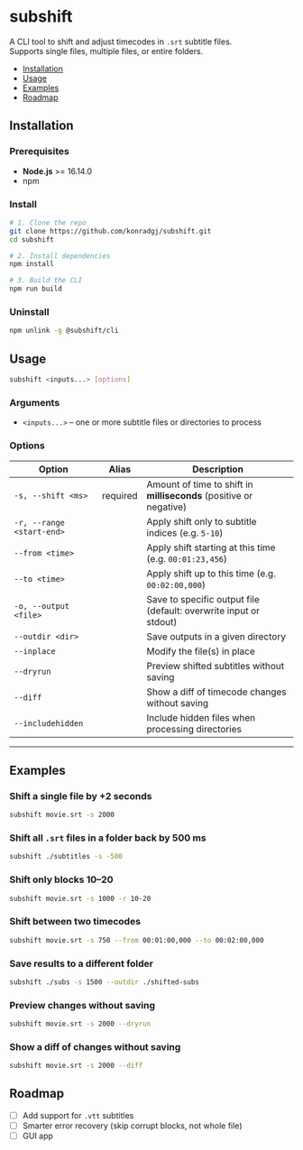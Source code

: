 # subshift  
A CLI tool to shift and adjust timecodes in `.srt` subtitle files.  
Supports single files, multiple files, or entire folders.  

- [Installation](#installation)
- [Usage](#usage)
- [Examples](#examples)
- [Roadmap](#roadmap)

## Installation  

### Prerequisites 
- **Node.js** >= 16.14.0
- npm  

### Install
```bash
# 1. Clone the repo
git clone https://github.com/konradgj/subshift.git
cd subshift

# 2. Install dependencies
npm install

# 3. Build the CLI
npm run build
```

### Uninstall
```bash
npm unlink -g @subshift/cli 
```

## Usage  

```bash
subshift <inputs...> [options]
```

### Arguments  
- `<inputs...>` – one or more subtitle files or directories to process  

### Options  

| Option | Alias | Description |
|--------|-------|-------------|
| `-s, --shift <ms>` | required | Amount of time to shift in **milliseconds** (positive or negative) |
| `-r, --range <start-end>` |  | Apply shift only to subtitle indices (e.g. `5-10`) |
| `--from <time>` |  | Apply shift starting at this time (e.g. `00:01:23,456`) |
| `--to <time>` |  | Apply shift up to this time (e.g. `00:02:00,000`) |
| `-o, --output <file>` |  | Save to specific output file (default: overwrite input or stdout) |
| `--outdir <dir>` |  | Save outputs in a given directory |
| `--inplace` |  | Modify the file(s) in place |
| `--dryrun` |  | Preview shifted subtitles without saving |
| `--diff` |  | Show a diff of timecode changes without saving |
| `--includehidden` |  | Include hidden files when processing directories |

---

## Examples  

### Shift a single file by +2 seconds  
```bash
subshift movie.srt -s 2000
```

### Shift all `.srt` files in a folder back by 500 ms  
```bash
subshift ./subtitles -s -500
```

### Shift only blocks 10–20  
```bash
subshift movie.srt -s 1000 -r 10-20
```

### Shift between two timecodes  
```bash
subshift movie.srt -s 750 --from 00:01:00,000 --to 00:02:00,000
```

### Save results to a different folder  
```bash
subshift ./subs -s 1500 --outdir ./shifted-subs
```

### Preview changes without saving  
```bash
subshift movie.srt -s 2000 --dryrun
```

### Show a diff of changes without saving 
```bash
subshift movie.srt -s 2000 --diff
```


## Roadmap  
- [ ] Add support for `.vtt` subtitles  
- [ ] Smarter error recovery (skip corrupt blocks, not whole file)  
- [ ] GUI app  
